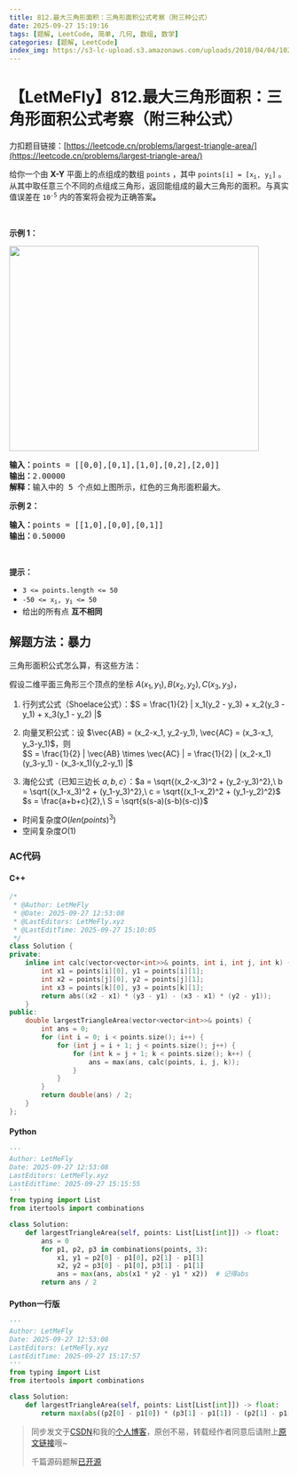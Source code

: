 ```yaml
---
title: 812.最大三角形面积：三角形面积公式考察（附三种公式）
date: 2025-09-27 15:19:16
tags: [题解, LeetCode, 简单, 几何, 数组, 数学]
categories: [题解, LeetCode]
index_img: https://s3-lc-upload.s3.amazonaws.com/uploads/2018/04/04/1027.png
---
```


# 【LetMeFly】812.最大三角形面积：三角形面积公式考察（附三种公式）

力扣题目链接：[https://leetcode.cn/problems/largest-triangle-area/](https://leetcode.cn/problems/largest-triangle-area/)

<p>给你一个由 <strong>X-Y</strong> 平面上的点组成的数组 <code>points</code> ，其中 <code>points[i] = [x<sub>i</sub>, y<sub>i</sub>]</code> 。从其中取任意三个不同的点组成三角形，返回能组成的最大三角形的面积。与真实值误差在 <code>10<sup>-5</sup></code> 内的答案将会视为正确答案<strong>。</strong></p>

<p>&nbsp;</p>

<p><strong class="example">示例 1：</strong></p>
<img alt="" src="https://s3-lc-upload.s3.amazonaws.com/uploads/2018/04/04/1027.png" style="height: 369px; width: 450px;" />
<pre>
<strong>输入：</strong>points = [[0,0],[0,1],[1,0],[0,2],[2,0]]
<strong>输出：</strong>2.00000
<strong>解释：</strong>输入中的 5 个点如上图所示，红色的三角形面积最大。
</pre>

<p><strong class="example">示例 2：</strong></p>

<pre>
<strong>输入：</strong>points = [[1,0],[0,0],[0,1]]
<strong>输出：</strong>0.50000
</pre>

<p>&nbsp;</p>

<p><strong>提示：</strong></p>

<ul>
	<li><code>3 &lt;= points.length &lt;= 50</code></li>
	<li><code>-50 &lt;= x<sub>i</sub>, y<sub>i</sub> &lt;= 50</code></li>
	<li>给出的所有点 <strong>互不相同</strong></li>
</ul>


    
## 解题方法：暴力

三角形面积公式怎么算，有这些方法：

假设二维平面三角形三个顶点的坐标 $A(x_1, y_1), B(x_2, y_2), C(x_3, y_3)$，

1. 行列式公式（Shoelace公式）：$S = \frac{1}{2} | x_1(y_2 - y_3) + x_2(y_3 - y_1) + x_3(y_1 - y_2) |$

2. 向量叉积公式：设 $\vec{AB} = (x_2-x_1, y_2-y_1), \vec{AC} = (x_3-x_1, y_3-y_1)$，则  
   $S = \frac{1}{2} | \vec{AB} \times \vec{AC} | = \frac{1}{2} | (x_2-x_1)(y_3-y_1) - (x_3-x_1)(y_2-y_1) |$

3. 海伦公式（已知三边长 $a,b,c$）：$a = \sqrt{(x_2-x_3)^2 + (y_2-y_3)^2},\ b = \sqrt{(x_1-x_3)^2 + (y_1-y_3)^2},\ c = \sqrt{(x_1-x_2)^2 + (y_1-y_2)^2}$  
   $s = \frac{a+b+c}{2},\ S = \sqrt{s(s-a)(s-b)(s-c)}$


+ 时间复杂度$O(len(points)^3)$
+ 空间复杂度$O(1)$

### AC代码

#### C++

```cpp
/*
 * @Author: LetMeFly
 * @Date: 2025-09-27 12:53:08
 * @LastEditors: LetMeFly.xyz
 * @LastEditTime: 2025-09-27 15:10:05
 */
class Solution {
private:
    inline int calc(vector<vector<int>>& points, int i, int j, int k) {
        int x1 = points[i][0], y1 = points[i][1];
        int x2 = points[j][0], y2 = points[j][1];
        int x3 = points[k][0], y3 = points[k][1];
        return abs((x2 - x1) * (y3 - y1) - (x3 - x1) * (y2 - y1));
    }
public:
    double largestTriangleArea(vector<vector<int>>& points) {
        int ans = 0;
        for (int i = 0; i < points.size(); i++) {
            for (int j = i + 1; j < points.size(); j++) {
                for (int k = j + 1; k < points.size(); k++) {
                    ans = max(ans, calc(points, i, j, k));
                }
            }
        }
        return double(ans) / 2;
    }
};
```

#### Python

```python
'''
Author: LetMeFly
Date: 2025-09-27 12:53:08
LastEditors: LetMeFly.xyz
LastEditTime: 2025-09-27 15:15:55
'''
from typing import List
from itertools import combinations

class Solution:
    def largestTriangleArea(self, points: List[List[int]]) -> float:
        ans = 0
        for p1, p2, p3 in combinations(points, 3):
            x1, y1 = p2[0] - p1[0], p2[1] - p1[1]
            x2, y2 = p3[0] - p1[0], p3[1] - p1[1]
            ans = max(ans, abs(x1 * y2 - y1 * x2))  # 记得abs
        return ans / 2
```

#### Python一行版

```python
'''
Author: LetMeFly
Date: 2025-09-27 12:53:08
LastEditors: LetMeFly.xyz
LastEditTime: 2025-09-27 15:17:57
'''
from typing import List
from itertools import combinations

class Solution:
    def largestTriangleArea(self, points: List[List[int]]) -> float:
        return max(abs((p2[0] - p1[0]) * (p3[1] - p1[1]) - (p2[1] - p1[1]) * (p3[0] - p1[0])) for p1, p2, p3 in combinations(points, 3)) / 2
```

> 同步发文于[CSDN](https://letmefly.blog.csdn.net/article/details/152167745)和我的[个人博客](https://blog.letmefly.xyz/)，原创不易，转载经作者同意后请附上[原文链接](https://blog.letmefly.xyz/2025/09/27/LeetCode%200812.%E6%9C%80%E5%A4%A7%E4%B8%89%E8%A7%92%E5%BD%A2%E9%9D%A2%E7%A7%AF/)哦~
>
> 千篇源码题解[已开源](https://github.com/LetMeFly666/LeetCode)
